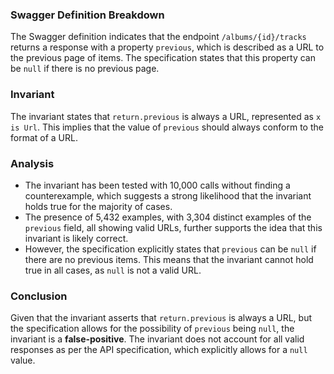 ### Swagger Definition Breakdown
The Swagger definition indicates that the endpoint `/albums/{id}/tracks` returns a response with a property `previous`, which is described as a URL to the previous page of items. The specification states that this property can be `null` if there is no previous page.

### Invariant
The invariant states that `return.previous` is always a URL, represented as `x is Url`. This implies that the value of `previous` should always conform to the format of a URL.

### Analysis
- The invariant has been tested with 10,000 calls without finding a counterexample, which suggests a strong likelihood that the invariant holds true for the majority of cases.
- The presence of 5,432 examples, with 3,304 distinct examples of the `previous` field, all showing valid URLs, further supports the idea that this invariant is likely correct.
- However, the specification explicitly states that `previous` can be `null` if there are no previous items. This means that the invariant cannot hold true in all cases, as `null` is not a valid URL.

### Conclusion
Given that the invariant asserts that `return.previous` is always a URL, but the specification allows for the possibility of `previous` being `null`, the invariant is a **false-positive**. The invariant does not account for all valid responses as per the API specification, which explicitly allows for a `null` value.
